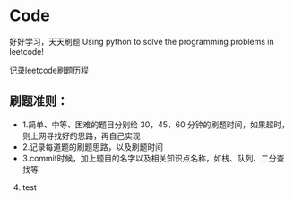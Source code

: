 # Code
好好学习，天天刷题
Using python to solve the programming problems in leetcode!
 
记录leetcode刷题历程

## 刷题准则：

* 1.简单、中等、困难的题目分别给 30，45，60 分钟的刷题时间，如果超时，则上网寻找好的思路，再自己实现
* 2.记录每道题的刷题思路，以及刷题时间
* 3.commit时候，加上题目的名字以及相关知识点名称，如栈、队列、二分查找等

4. test
